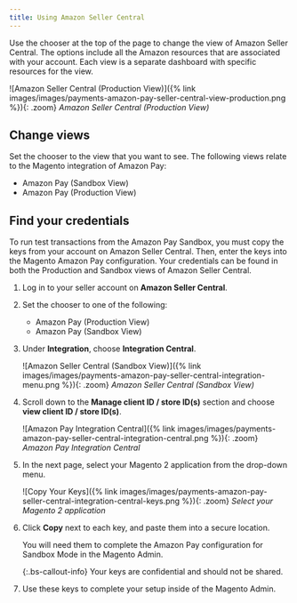 ```yaml
---
title: Using Amazon Seller Central
---
```


Use the chooser at the top of the page to change the view of Amazon Seller Central. The options include all the Amazon resources that are associated with your account. Each view is a separate dashboard with specific resources for the view.

![Amazon Seller Central (Production View)]({% link images/images/payments-amazon-pay-seller-central-view-production.png %}){: .zoom}
_Amazon Seller Central (Production View)_

## Change views

Set the chooser to the view that you want to see. The following views relate to the Magento integration of Amazon Pay:

- Amazon Pay (Sandbox View)
- Amazon Pay (Production View)

## Find your credentials

To run test transactions from the Amazon Pay Sandbox, you must copy the keys from your account on Amazon Seller Central. Then, enter the keys into the Magento Amazon Pay configuration. Your credentials can be found in both the Production and Sandbox views of Amazon Seller Central.

1. Log in to your seller account on **Amazon Seller Central**.

1. Set the chooser to one of the following:

   - Amazon Pay (Production View)
   - Amazon Pay (Sandbox View)

1. Under **Integration**, choose **Integration Central**.

   ![Amazon Seller Central (Sandbox View)]({% link images/images/payments-amazon-pay-seller-central-integration-menu.png %}){: .zoom}
   _Amazon Seller Central (Sandbox View)_

1. Scroll down to the **Manage client ID / store ID(s)** section and choose **view client ID / store ID(s)**.

   ![Amazon Pay Integration Central]({% link images/images/payments-amazon-pay-seller-central-integration-central.png %}){: .zoom}
   _Amazon Pay Integration Central_

1. In the next page, select your Magento 2 application from the drop-down menu.

   ![Copy Your Keys]({% link images/images/payments-amazon-pay-seller-central-integration-central-keys.png %}){: .zoom}
   _Select your Magento 2 application_

1. Click **Copy** next to each key, and paste them into a secure location.

   You will need them to complete the Amazon Pay configuration for Sandbox Mode in the Magento Admin.

   {:.bs-callout-info}
   Your keys are confidential and should not be shared.

1. Use these keys to complete your setup inside of the Magento Admin.
